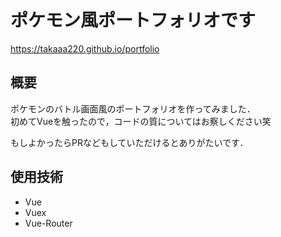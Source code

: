 # ポケモン風ポートフォリオです
https://takaaa220.github.io/portfolio

## 概要
ポケモンのバトル画面風のポートフォリオを作ってみました．  
初めてVueを触ったので，コードの質についてはお察しください笑

もしよかったらPRなどもしていただけるとありがたいです．


## 使用技術
- Vue
- Vuex
- Vue-Router


